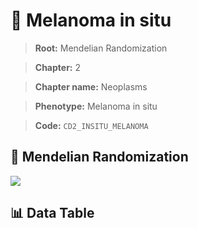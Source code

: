 # 🧪 Melanoma in situ

> **Root:** Mendelian Randomization

> **Chapter:** 2  

> **Chapter name:** Neoplasms

> **Phenotype:** Melanoma in situ  

> **Code:** `CD2_INSITU_MELANOMA`

## 🧬 Mendelian Randomization  

<img src="/MR/Figures/Forward/CD2_INSITU_MELANOMA.png"/>

## 📊 Data Table

<CsvTableMRF src="/MR_Data/Forward/CD2_INSITU_MELANOMA.csv"/>
